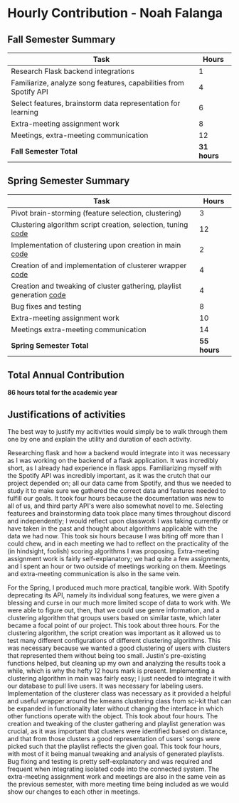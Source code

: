 # Hourly Contribution - Noah Falanga

## Fall Semester Summary
| Task                                                              | Hours        |
|-------------------------------------------------------------------|--------------|
| Research Flask backend integrations                               | 1            |
| Familiarize, analyze song features, capabilities from Spotify API | 4            |
| Select features, brainstorm data representation for learning      | 6            |
| Extra-meeting assignment work                                     | 8            |
| Meetings, extra-meeting communication                             | 12           |
| **Fall Semester Total**                                           | **31 hours** |

## Spring Semester Summary
| Task                                                                                                                    | Hours        |
|-------------------------------------------------------------------------------------------------------------------------|--------------|
| Pivot brain-storming (feature selection, clustering)                                                                    | 3            |
| Clustering algorithm script creation, selection, tuning [code](../spotifystats-code/main/cluster_tests/cluster_test.py) | 12           |
| Implementation of clustering upon creation in main [code](../spotifystats-code/main/main.py)                            | 2            |
| Creation of and implementation of clusterer wrapper [code](../spotifystats-code/main/clusterer.py)                      | 4            |
| Creation and tweaking of cluster gathering, playlist generation [code](../spotifystats-code/main/playlist_utils.py)     | 4            |
| Bug fixes and testing                                                                                                   | 8            |
| Extra-meeting assignment work                                                                                           | 10           |
| Meetings extra-meeting communication                                                                                    | 14           |
| **Spring Semester Total**                                                                                               | **55 hours** |

## Total Annual Contribution
**86 hours total for the academic year**

## Justifications of activities

The best way to justify my acitivities would simply be to walk through them one by one and explain the utility and duration of each activity.

Researching flask and how a backend would integrate into it was necessary as I was working on the backend of a flask application. 
It was incredibly short, as I already had experience in flask apps.
Familiarizing myself with the Spotify API was incredibly important, as it was the crutch that our project depended on; all our data came from Spotify, and thus
we needed to study it to make sure we gathered the correct data and features needed to fulfill our goals. It took four hours because the documentation was new to all of us,
and third party API's were also somewhat novel to me.
Selecting featurees and brainstorming data took place many times throughout discord and independently; I would reflect upon classwork 
I was taking currently or have taken in the past and thought about algorithms applicable with the data we had now. This took six hours because I was biting off
more than I could chew, and in each meeting we had to reflect on the practicality of the (in hindsight, foolish) scoring algorithms I was proposing.
Extra-meeting assignment work is fairly self-explanatory; we had quite a few assignments, and I spent an hour or two outside of meetings working on them. 
Meetings and extra-meeting communication is also in the same vein.

For the Spring, I produced much more practical, tangible work. With Spotify deprecating its API, namely its individual song features, we were given a 
blessing and curse in our much more limited scope of data to work with. We were able to figure out, then, that we could use genre information, and 
a clustering algorithm that groups users based on similar taste, which later became a focal point of our project. This took about three hours.
For the clustering algorithm, the script creation was important as it allowed us to test many different configurations of different clustering algorithms.
This was necessary because we wanted a good clustering of users with clusters that represented them without being too small. Justin's pre-existing functions
helped, but cleaning up my own and analyzing the results took a while, which is why the hefty 12 hours mark is present.
Implementing a clustering algorithm in main was fairly easy; I just needed to integrate it with our database to pull live users. It was necessary for labeling
users.
Implementation of the clusterer class was necessary as it provided a helpful and useful wrapper around the kmeans clustering class from sci-kit that
can be expanded in functionality later without changing the interface in which other functions operate with the object. This took about four hours.
The creation and tweaking of the cluster gathering and playlist generation was crucial, as it was important that clusters were identified based on distance, and that 
from those clusters a good representation of users' songs were picked such that the playlist reflects the given goal. This took four hours, with most of it 
being manual tweaking and analysis of generated playlists. 
Bug fixing and testing is pretty self-explanatory and was required and frequent when integrating isolated code into the connected system. 
The extra-meeting assignment work and meetings are also in the same vein as the previous semester, with more meeting time being included as we would
show our changes to each other in meetings.

